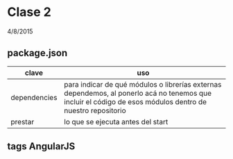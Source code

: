 # Clase 2

4/8/2015 

## package.json

clave    | uso
---------|-------
dependencies | para indicar de qué módulos o librerías externas dependemos, al ponerlo acá no tenemos que incluir el código de esos módulos dentro de nuestro repositorio
prestar | lo que se ejecuta antes del start

## tags AngularJS
